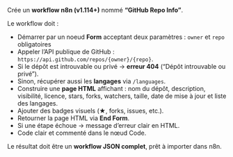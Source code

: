Crée un **workflow n8n (v1.114+)** nommé **“GitHub Repo Info”**.

Le workflow doit :
- Démarrer par un noeud **Form** acceptant deux paramètres : `owner` et `repo` obligatoires
- Appeler l’API publique de GitHub : `https://api.github.com/repos/{owner}/{repo}`.
- Si le dépôt est introuvable ou privé → **erreur 404** (“Dépôt introuvable ou privé”).
- Sinon, récupérer aussi les **langages** via `/languages`.
- Construire une **page HTML** affichant : nom du dépôt, description, visibilité, licence, stars, forks, watchers, taille, date de mise à jour et liste des langages.
- Ajouter des badges visuels (★, forks, issues, etc.).
- Retourner la page HTML via **End Form**.
- Si une étape échoue → message d’erreur clair en HTML.
- Code clair et commenté dans le nœud Code.

Le résultat doit être un **workflow JSON complet**, prêt à importer dans n8n.

